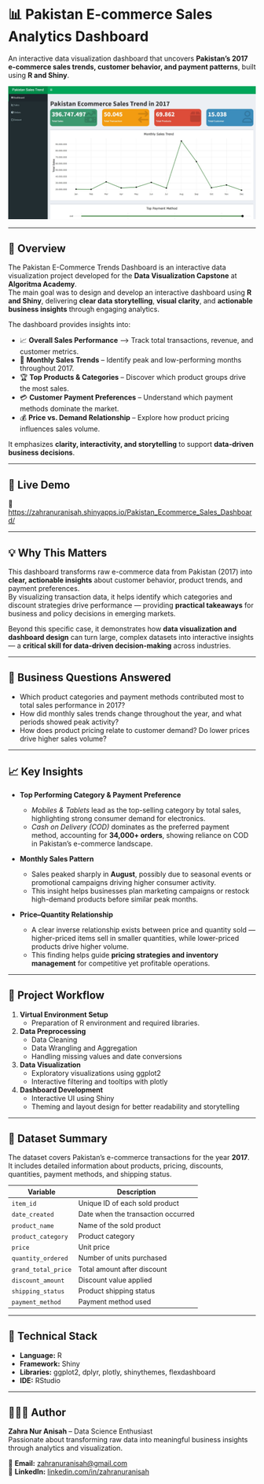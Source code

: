 # 📊 Pakistan E-commerce Sales Analytics Dashboard  

An interactive data visualization dashboard that uncovers **Pakistan’s 2017 e-commerce sales trends, customer behavior, and payment patterns**, built using **R and Shiny**.  

![Pakistan E-Commerce Dashboard](Pakistan_DV_Dahsboard.jpg)

---

## 🚀 Overview  
The Pakistan E-Commerce Trends Dashboard is an interactive data visualization project developed for the **Data Visualization Capstone** at **Algoritma Academy**.  
The main goal was to design and develop an interactive dashboard using **R and Shiny**, delivering **clear data storytelling**, **visual clarity**, and **actionable business insights** through engaging analytics.  

The dashboard provides insights into:  
- 📈 **Overall Sales Performance** --> Track total transactions, revenue, and customer metrics.  
- 📅 **Monthly Sales Trends** – Identify peak and low-performing months throughout 2017.  
- 🏆 **Top Products & Categories** – Discover which product groups drive the most sales.  
- 💳 **Customer Payment Preferences** – Understand which payment methods dominate the market.  
- 💰 **Price vs. Demand Relationship** – Explore how product pricing influences sales volume.  

It emphasizes **clarity, interactivity, and storytelling** to support **data-driven business decisions**.  

---

## 🎥 Live Demo  
🔗 https://zahranuranisah.shinyapps.io/Pakistan_Ecommerce_Sales_Dashboard/

---

## 💡 Why This Matters  
This dashboard transforms raw e-commerce data from Pakistan (2017) into **clear, actionable insights** about customer behavior, product trends, and payment preferences.  
By visualizing transaction data, it helps identify which categories and discount strategies drive performance — providing **practical takeaways** for business and policy decisions in emerging markets.  

Beyond this specific case, it demonstrates how **data visualization and dashboard design** can turn large, complex datasets into interactive insights — a **critical skill for data-driven decision-making** across industries.  

---

## 💼 Business Questions Answered  
- Which product categories and payment methods contributed most to total sales performance in 2017?  
- How did monthly sales trends change throughout the year, and what periods showed peak activity?  
- How does product pricing relate to customer demand? Do lower prices drive higher sales volume?  

---
## 📈 Key Insights  
- **Top Performing Category & Payment Preference**  
  - *Mobiles & Tablets* lead as the top-selling category by total sales, highlighting strong consumer demand for electronics.  
  - *Cash on Delivery (COD)* dominates as the preferred payment method, accounting for **34,000+ orders**, showing reliance on COD in Pakistan’s e-commerce landscape.  

- **Monthly Sales Pattern**  
  - Sales peaked sharply in **August**, possibly due to seasonal events or promotional campaigns driving higher consumer activity.  
  - This insight helps businesses plan marketing campaigns or restock high-demand products before similar peak months.  

- **Price–Quantity Relationship**  
  - A clear inverse relationship exists between price and quantity sold — higher-priced items sell in smaller quantities, while lower-priced products drive higher volume.  
  - This finding helps guide **pricing strategies and inventory management** for competitive yet profitable operations.  

---

## 🧱 Project Workflow  
1. **Virtual Environment Setup**  
   - Preparation of R environment and required libraries.  
2. **Data Preprocessing**  
   - Data Cleaning  
   - Data Wrangling and Aggregation  
   - Handling missing values and date conversions  
3. **Data Visualization**  
   - Exploratory visualizations using ggplot2  
   - Interactive filtering and tooltips with plotly  
4. **Dashboard Development**  
   - Interactive UI using Shiny  
   - Theming and layout design for better readability and storytelling  

---

## 📂 Dataset Summary  
The dataset covers Pakistan’s e-commerce transactions for the year **2017**.  
It includes detailed information about products, pricing, discounts, quantities, payment methods, and shipping status.  

| Variable | Description |
|-----------|-------------|
| `item_id` | Unique ID of each sold product |
| `date_created` | Date when the transaction occurred |
| `product_name` | Name of the sold product |
| `product_category` | Product category |
| `price` | Unit price |
| `quantity_ordered` | Number of units purchased |
| `grand_total_price` | Total amount after discount |
| `discount_amount` | Discount value applied |
| `shipping_status` | Product shipping status |
| `payment_method` | Payment method used |

---

## 🧠 Technical Stack  
- **Language:** R  
- **Framework:** Shiny  
- **Libraries:** ggplot2, dplyr, plotly, shinythemes, flexdashboard  
- **IDE:** RStudio  

---

## 👩🏻‍💻 Author  
**Zahra Nur Anisah** – Data Science Enthusiast  
Passionate about transforming raw data into meaningful business insights through analytics and visualization.  

📧 **Email:** [zahranuranisah@gmail.com](mailto:zahranuranisah@gmail.com)  
💼 **LinkedIn:** [linkedin.com/in/zahranuranisah](https://www.linkedin.com/in/zahranuranisah)  

